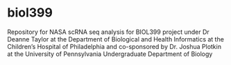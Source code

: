 # biol399
Repository for NASA scRNA seq analysis for BIOL399 project under Dr Deanne Taylor at the Department of Biological and Health Informatics at the Children’s Hospital of Philadelphia and co-sponsored by Dr. Joshua Plotkin at the University of Pennsylvania Undergraduate Department of Biology
